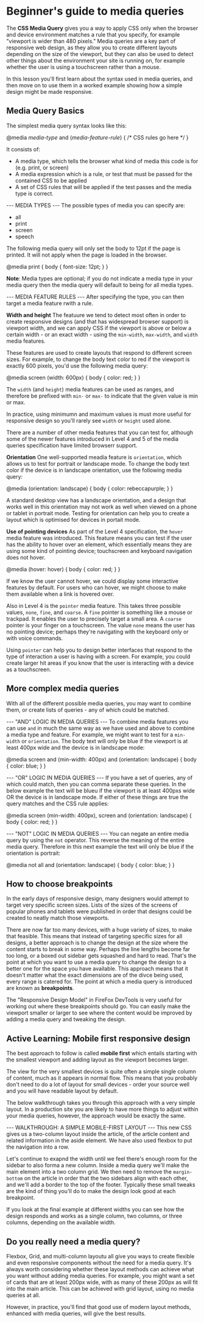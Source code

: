 # Beginner's guide to media queries #
The **CSS Media Query** gives you a way to apply CSS only when the browser and device environment matches a rule that you specify, for example "viewport is wider than 480 pixels." Media queries are a key part of responsive web design, as they allow you to create different layouts depending on the size of the viewport, but they can also be used to detect other things about the environment your site is running on, for example whether the user is using a touchscreen rather than a mouse. 

In this lesson you'll first learn about the syntax used in media queries, and then move on to use them in a worked example showing how a simple design might be made responsive.

## Media Query Basics ##
The simplest media query syntax looks like this: 

@media *media-type* and (*media-feature-rule*) {
  /* CSS rules go here */
}

It consists of: 
  * A media type, which tells the browser what kind of media this code is for (e.g. print, or screen)
  * A media expression which is a rule, or test that must be passed for the contained CSS to be applied
  * A set of CSS rules that will be applied if the test passes and the media type is correct.

--- MEDIA TYPES ---
The possible types of media you can specify are:
  * all
  * print
  * screen
  * speech

The following media query will only set the body to 12pt if the page is printed. It will not apply when the page is loaded in the browser. 

@media print {
  body {
    font-size: 12pt;
  }
}

**Note**: Media types are optional; if you do not indicate a media type in your media query then the media query will default to being for all media types.

--- MEDIA FEATURE RULES ---
After specifying the type, you can then target a media feature rwith a rule.

**Width and height**
The featuure we tend to detect most often in order to create responsive designs (and that has widespread browser support) is viewport width, and we can apply CSS if the viewport is above or below a certain width - or an exact width - using the `min-width`, `max-width`, and `width` media features.

These features are used to create layouts that respond to different screen sizes. For example, to change the body text color to red if the viewport is exactly 600 pixels, you'd use the following media query: 

@media screen (width: 600px) {
  body {
    color: red;
  }
}

The `width` (and `height`) media features can be used as ranges, and therefore be prefixed with `min-` or `max-` to indicate that the given value is min or max. 

In practice, using minimumn and maximum values is must more useful for responsive design so you'll rarely see `width` or `height` used alone.

There are a number of other media features that you can test for, although some of the newer features introduced in Level 4 and 5 of the media queries specification have limited browserr support.

**Orientation**
One well-supported meadia feature is `orientation`, which allows us to test for portrait or landscape mode. To change the body text color if the device is in landscape orientation, use the following media query: 

@media (orientation: landscape) {
  body {
    color: rebeccapurple;
  }
}

A standard desktop view has a landscape orientation, and a design that works well in this orientation may not work as well when viewed on a phone or tablet in portrait mode. Testing for orientation can help you to create a layout which is optimised for devices in portait mode.

**Use of pointing devices**
As part of the Level 4 specification, the `hover` media feature was introduced. This feature means you can test if the user has the ability to hover over an element, which essentially means they are using some kind of pointing device; touchscreen and keyboard navigation does not hover.

@media (hover: hover) {
  body {
    color: red;
  }
}

If we know the user cannot hover, we could display some interactive features by default. For users who can hover, we might choose to make them available when a link is hovered over.

Also in Level 4 is the `pointer` media feature. This takes three possible values, `none`, `fine`, and `coarse`. A `fine` pointer is something like a mouse or trackpad. It enables the user to precisely target a small area. A `coarse` pointer is your finger on a touchscreen. The value `none` means the user has no pointing device; perhaps they're navigating with the keyboard only or with voice commands.

Using `pointer` can help you to design better interfaces that respond to the type of interaction a user is having with a screen. For example, you could create larger hit areas if you know that the user is interacting with a device as a touchscreen.

## More complex media queries ##
With all of the different possible media queries, you may want to combine them, or create lists of queries - any of which could be matched.

--- "AND" LOGIC IN MEDIA QUERIES ---
To combine media features you can use `and` in much the same way as we have used and above to combine a media type and feature. For example, we might want to test for a `min-width` or `orientation`. The body text will only be blue if the viewport is at least 400px wide and the device is in landscape mode:

@media screen and (min-width: 400px) and (orientation: landscape) {
  body {
    color: blue;
  }
}

--- "OR" LOGIC IN MEDIA QUERIES ---
If you have a set of queries, any of which could match, then you can comma separate these queries. In the below example the text will be blueu if the viewport is at least 400pxs wide OR the device is in landscape mode. If either of these things are true the query matches and the CSS rule applies:

@media screen (min-width: 400px), screen and (orientation: landscape) {
  body {
    color: red;
  }
}

--- "NOT" LOGIC IN MEDIA QUERIES ---
You can negate an entire media query by using the `not` operator. This reverse the meaning of the entire media query. Therefore in this next example the text will only be blue if the orientation is portrait:

@media not all and (orientation: landscape) {
  body {
    color: blue;
  }
}

## How to choose breakpoints ##
In the early days of responsive design, many designers would attempt to target very specific screen sizes. Lists of the sizes of the screens of popular phones and tablets were published in order that designs could be created to neatly match those viewports.

There are now far too many devices, with a huge variety of sizes, to make that feasible. This means that instead of targeting specific sizes for all designs, a better approach is to change the design at the size where the content starts to break in some way. Perhaps the line lengths become far too long, or a boxed out sidebar gets squashed and hard to read. That's the point at which you want to use a media query to change the design to a better one for the space you have available. This approach means that it doesn't matter what the exact dimensions are of the divce being used, every range is catered for. The point at which a media query is introduced are known as **breakpoints**.

The "Responsive Design Model" in FireFox DevTools is very useful for working out where these breakpoints should go. You can easily make the viewport smaller or larger to see where the content would be improved by adding a media query and tweaking the design.

## Active Learning: Mobile first responsive design ##
The best approach to follow is called **mobile first** which entails starting with the smallest viewport and adding layout as the viewport becomes larger.

The view for the very smallest devices is quite often a simple single column of content, much as it appears in normal flow. This means that you probably don't need to do a lot of layout for small devices - order your source well and you will have readable layout by default.

The below walkthrough takes you through this approach with a very simple layout. In a production site  you are likely to have more things to adjust within your media queries, however, the approach would be exactly the same.

--- WALKTHROUGH: A SIMPLE MOBILE-FIRST LAYOUT ---
This new CSS gives us a two-column layout inside the article, of the article content and related information in the aside element. We have also used flexbox to put the navigation into a row.

Let's continue to exapnd the width until we feel there's enough room for the sidebar to also forma a new column. Inside a media query we'll make the main element into a two column grid. We then need to remove the `margin-bottom` on the article in order that the two sidebars align with each other, and we'll add a border to the top of the footer. Typically these small tweaks are the kind of thing you'll do to make the design look good at each breakpoint.

If you look at the final example at different widths you can see how the design responds and works as a single column, two columns, or three columns, depending on the available width. 

## Do you really need a media query? ##
Flexbox, Grid, and multi-column layoutu all give you ways to create flexible and even responsive components without the need for a media query. It's always worth considering whether these layout methods can achieve what you want without adding media queries. For example, you might want a set of cards that are at least 200px wide, with as many of these 200px as will fit into the main article. This can be achieved with grid layout, using no media queries at all. 

However, in practice, you'll find that good use of modern layout methods, enhanced with media queries, will give the best results.

